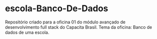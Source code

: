 # escola-Banco-De-Dados
Repositório criado para a oficina 01 do módulo avançado de desenvolvimento full stack do Capacita Brasil. Tema da oficina: Banco de dados de uma escola.
